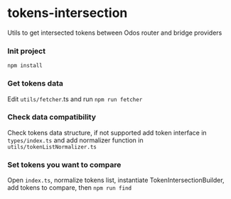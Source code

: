 # tokens-intersection

Utils to get intersected tokens between Odos router and bridge providers

### Init project

`npm install`

### Get tokens data

Edit `utils/fetcher`.ts and run `npm run fetcher`

### Check data compatibility

Check tokens data structure, if not supported add token interface in `types/index.ts` and add normalizer function in `utils/tokenListNormalizer.ts`

### Set tokens you want to compare

Open `index.ts`, normalize tokens list, instantiate TokenIntersectionBuilder, add tokens to compare, then `npm run find`
